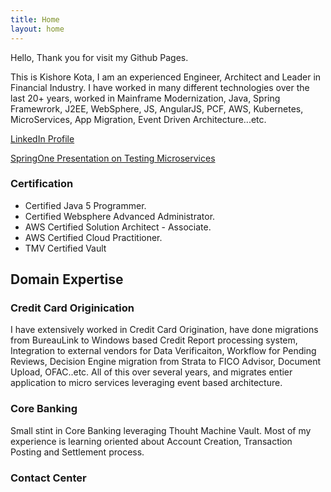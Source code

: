 ```yaml
---
title: Home
layout: home
---
```


Hello, Thank you for visit my Github Pages.

This is Kishore Kota, I am an experienced Engineer, Architect and Leader in Financial Industry. I have worked in many different technologies over the last 20+ years, worked in Mainframe Modernization, Java, Spring Framewrork, J2EE, WebSphere, JS, AngularJS, PCF, AWS, Kubernetes, MicroServices, App Migration, Event Driven Architecture...etc. 


[LinkedIn Profile](https://www.linkedin.com/in/kishorekkota/)

[SpringOne Presentation on Testing Microservices](https://www.youtube.com/watch?v=IKbGYEXBQiU)

### Certification

- Certified Java 5 Programmer.
- Certified Websphere Advanced Administrator.
- AWS Certified Solution Architect - Associate.
- AWS Certified Cloud Practitioner.
- TMV Certified Vault 


## Domain Expertise

### Credit Card Originication

I have extensively worked in Credit Card Origination, have done migrations from BureauLink to Windows based Credit Report processing system, Integration to external vendors for Data Verificaiton, Workflow for Pending Reviews, Decision Engine migration from Strata to FICO Advisor, Document Upload, OFAC..etc. All of this over several years, and migrates entier application to micro services leveraging event based architecture. 


### Core Banking 

Small stint in Core Banking leveraging Thouht Machine Vault. Most of my experience is learning oriented about Account Creation, Transaction Posting and Settlement process. 

### Contact Center